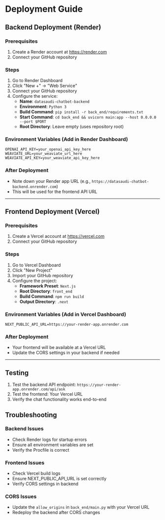 # Deployment Guide

## Backend Deployment (Render)

### Prerequisites
1. Create a Render account at https://render.com
2. Connect your GitHub repository

### Steps
1. Go to Render Dashboard
2. Click "New +" → "Web Service"
3. Connect your GitHub repository
4. Configure the service:
   - **Name**: `datasaudi-chatbot-backend`
   - **Environment**: `Python 3`
   - **Build Command**: `pip install -r back_end/requirements.txt`
   - **Start Command**: `cd back_end && uvicorn main:app --host 0.0.0.0 --port $PORT`
   - **Root Directory**: Leave empty (uses repository root)

### Environment Variables (Add in Render Dashboard)
```
OPENAI_API_KEY=your_openai_api_key_here
WEAVIATE_URL=your_weaviate_url_here
WEAVIATE_API_KEY=your_weaviate_api_key_here
```

### After Deployment
- Note down your Render app URL (e.g., `https://datasaudi-chatbot-backend.onrender.com`)
- This will be used for the frontend API URL

---

## Frontend Deployment (Vercel)

### Prerequisites
1. Create a Vercel account at https://vercel.com
2. Connect your GitHub repository

### Steps
1. Go to Vercel Dashboard
2. Click "New Project"
3. Import your GitHub repository
4. Configure the project:
   - **Framework Preset**: `Next.js`
   - **Root Directory**: `front_end`
   - **Build Command**: `npm run build`
   - **Output Directory**: `.next`

### Environment Variables (Add in Vercel Dashboard)
```
NEXT_PUBLIC_API_URL=https://your-render-app.onrender.com
```

### After Deployment
- Your frontend will be available at a Vercel URL
- Update the CORS settings in your backend if needed

---

## Testing

1. Test the backend API endpoint: `https://your-render-app.onrender.com/api/ask`
2. Test the frontend: Your Vercel URL
3. Verify the chat functionality works end-to-end

## Troubleshooting

### Backend Issues
- Check Render logs for startup errors
- Ensure all environment variables are set
- Verify the Procfile is correct

### Frontend Issues
- Check Vercel build logs
- Ensure NEXT_PUBLIC_API_URL is set correctly
- Verify CORS settings in backend

### CORS Issues
- Update the `allow_origins` in `back_end/main.py` with your Vercel URL
- Redeploy the backend after CORS changes
